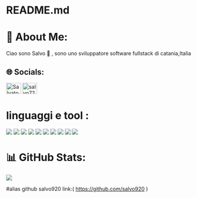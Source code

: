 ### 

# README.md

# 💫 About Me:
Ciao sono Salvo 👋 , sono uno sviluppatore software fullstack  di catania,Italia<br>

## 🌐 Socials:
 <p class="Social">
    <a href="https://linkedin.com/in/salvatore-celano-1514ab1a1/" target="blank"><img  src="https://raw.githubusercontent.com/rahuldkjain/github-profile-readme-generator/master/src/images/icons/Social/linked-in-alt.svg" alt="SalvatoreCelano" height="30" width="40" /></a>
    <a href="https://stackoverflow.com/users/16415933/salvo720" target="blank"><img  src="https://github.com/rahuldkjain/github-profile-readme-generator/blob/master/src/images/icons/Social/stack-overflow.svg" alt="salvo720" height="30" width="40" /></a>
    </p>

# linguaggi e tool :
<img src="https://skillicons.dev/icons?i=html" />
<img src="https://skillicons.dev/icons?i=css,bootstrap" />
<img src="https://skillicons.dev/icons?i=js,ts,angular,vue,nuxtjs" />
<img src="https://skillicons.dev/icons?i=cs,dotnet" />
<img src="https://skillicons.dev/icons?i=php" />
<img src="https://skillicons.dev/icons?i=java,spring" />
<img src="https://skillicons.dev/icons?i=mysql,postgres" />
<img src="https://skillicons.dev/icons?i=visualstudio,vscode,eclipse" />
<img src="https://skillicons.dev/icons?i=docker"/>
<img src="https://skillicons.dev/icons?i=linux"/>


# 📊 GitHub Stats:
![](https://github-readme-stats.vercel.app/api/top-langs/?username=salvo720&theme=dark&hide_border=false&include_all_commits=false&count_private=false&layout=compact)

#alias github
salvo920 link:( https://github.com/salvo920 )
